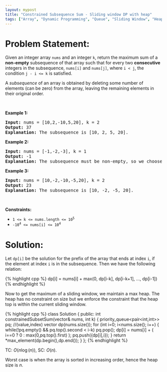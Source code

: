 ```yaml
---
layout: mypost
title: "Constrained Subsequence Sum - Sliding window DP with heap"
tags: ["Array", "Dynamic Programming", "Queue", "Sliding Window", "Heap (Priority Queue)", "Monotonic Queue", "C++", "Hard"]
---
```

# Problem Statement:
<p>Given an integer array <code>nums</code> and an integer <code>k</code>, return the maximum sum of a <strong>non-empty</strong> subsequence of that array such that for every two <strong>consecutive</strong> integers in the subsequence, <code>nums[i]</code> and <code>nums[j]</code>, where <code>i &lt; j</code>, the condition <code>j - i &lt;= k</code> is satisfied.</p>

<p>A <em>subsequence</em> of an array is obtained by deleting some number of elements (can be zero) from the array, leaving the remaining elements in their original order.</p>

<p>&nbsp;</p>
<p><strong class="example">Example 1:</strong></p>

<pre>
<strong>Input:</strong> nums = [10,2,-10,5,20], k = 2
<strong>Output:</strong> 37
<b>Explanation:</b> The subsequence is [10, 2, 5, 20].
</pre>

<p><strong class="example">Example 2:</strong></p>

<pre>
<strong>Input:</strong> nums = [-1,-2,-3], k = 1
<strong>Output:</strong> -1
<b>Explanation:</b> The subsequence must be non-empty, so we choose the largest number.
</pre>

<p><strong class="example">Example 3:</strong></p>

<pre>
<strong>Input:</strong> nums = [10,-2,-10,-5,20], k = 2
<strong>Output:</strong> 23
<b>Explanation:</b> The subsequence is [10, -2, -5, 20].
</pre>

<p>&nbsp;</p>
<p><strong>Constraints:</strong></p>

<ul>
	<li><code>1 &lt;= k &lt;= nums.length &lt;= 10<sup>5</sup></code></li>
	<li><code>-10<sup>4</sup> &lt;= nums[i] &lt;= 10<sup>4</sup></code></li>
</ul>

# Solution:
Let `dp[i]` be the solution for the prefix of the array that ends at index `i`, if the element at index `i` is in the subsequence. Then we have the following relation:

 {% highlight cpp %} 
dp[i] = nums[i] + max(0, dp[i-k], dp[i-k+1], ..., dp[i-1])
 {% endhighlight %}

Now to get the maximum of a sliding window, we maintain a max heap. The heap has no constraint on size but we enforce the constraint that the heap top is within the current sliding window.

 {% highlight cpp %} 
class Solution 
{
public:
    int constrainedSubsetSum(vector<int>& nums, int k) 
    {
        priority_queue<pair<int,int>> pq; //(value,index)
        vector<int> dp(nums.size());
        for (int i=0; i<nums.size(); i++)
        {
            while(!pq.empty() && pq.top().second < i-k) pq.pop(); 
            dp[i] = nums[i] + ( i==0 ? 0 : max(0,pq.top().first) );
            pq.push({dp[i],i});
        }
        return *max_element(dp.begin(),dp.end());
    }
};
 {% endhighlight %}

TC: $O(n \log(n))$, SC: $O(n)$. 

Worst case is when the array is sorted in increasing order, hence the heap size is $n$.